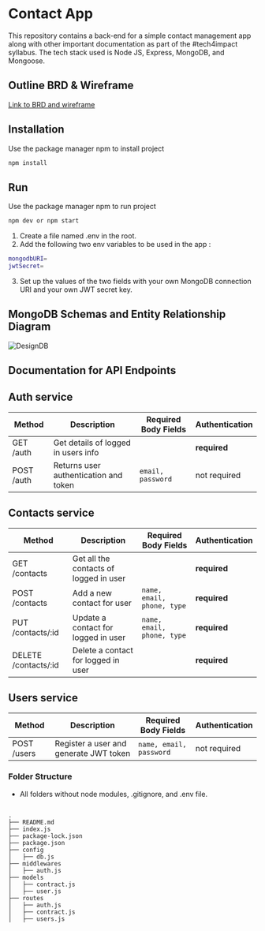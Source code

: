 # Contact App
This repository contains a back-end for a simple contact management app along with other important documentation as part of the #tech4impact syllabus. The tech stack used is Node JS, Express, MongoDB, and Mongoose.

## Outline BRD & Wireframe
[Link to BRD and wireframe](https://whimsical.com/outline-brd-5EtbJk3uT4zwjQo1MteiVA)

## Installation
Use the package manager npm to install project
```bash
npm install
```

## Run
Use the package manager npm to run project
```bash
npm dev or npm start
```
1. Create a file named .env in the root.
2. Add the following two env variables to be used in the app :
```bash
mongodbURI=
jwtSecret=
```
3. Set up the values of the two fields with your own MongoDB connection URI and your own JWT secret key.

## MongoDB Schemas and Entity Relationship Diagram
<img alt="DesignDB" src="https://raw.githubusercontent.com/nurultrsa/backend-project2/main/img/ERD2.png">

## Documentation for API Endpoints
## Auth service
| Method               | Description                              | Required Body Fields | Authentication |
| -------------------- | ---------------------------------------- | -------------------- | -------------- |
| GET /auth            | Get details of logged in users info      |                      | **required**   |
| POST /auth           | Returns user authentication and token    | `email, password`    | not required   |

## Contacts service
| Method               | Description                              | Required Body Fields | Authentication |
| -------------------- | ---------------------------------------- | -------------------- | -------------- |
| GET /contacts        | Get all the contacts of logged in user   |                      | **required**   |
| POST /contacts       | Add a new contact for user               | `name, email, phone, type`| **required**   |
| PUT /contacts/:id    | Update a contact for logged in user      | `name, email, phone, type`| **required**   |
| DELETE /contacts/:id | Delete a contact for logged in user      |                      | **required**   |

## Users service
| Method               | Description                              | Required Body Fields | Authentication |
| -------------------- | ---------------------------------------- | -------------------- | -------------- |
| POST /users          | Register a user and generate JWT token   | `name, email, password`| not required   |

### Folder Structure

-   All folders without node modules, .gitignore, and .env file.

```

.
├── README.md
├── index.js
├── package-lock.json
├── package.json
├── config
│   ├── db.js
├── middlewares
│   ├── auth.js
├── models
│   ├── contract.js
│   ├── user.js
├── routes
│   ├── auth.js
│   ├── contract.js
│   ├── users.js

